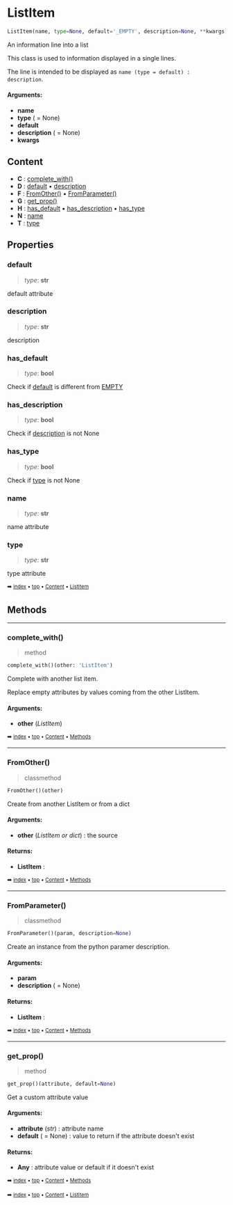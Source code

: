 # ListItem

``` python
ListItem(name, type=None, default='_EMPTY', description=None, **kwargs)
```

An information line into a list

This class is used to information displayed in a single lines.

The line is intended to be displayed as `name (type = default) : description`.

#### Arguments:
- **name**
- **type** ( = None)
- **default**
- **description** ( = None)
- **kwargs**

## Content

- **C** : [complete_with()](pydoc-listitem.md#complete_with())
- **D** : [default](pydoc-listitem.md#default) :black_small_square: [description](pydoc-listitem.md#description)
- **F** : [FromOther()](pydoc-listitem.md#fromother()) :black_small_square: [FromParameter()](pydoc-listitem.md#fromparameter())
- **G** : [get_prop()](pydoc-listitem.md#get_prop())
- **H** : [has_default](pydoc-listitem.md#has_default) :black_small_square: [has_description](pydoc-listitem.md#has_description) :black_small_square: [has_type](pydoc-listitem.md#has_type)
- **N** : [name](pydoc-listitem.md#name)
- **T** : [type](pydoc-listitem.md#type)

## Properties



### default

> _type_: **str**
>

default attribute

### description

> _type_: **str**
>

description

### has_default

> _type_: **bool**
>

Check if [default](pydoc-listitem.md#default) is different from [EMPTY](pydoc---pydoc.md#empty)

### has_description

> _type_: **bool**
>

Check if [description](pydoc-listitem.md#description) is not None

### has_type

> _type_: **bool**
>

Check if [type](pydoc-listitem.md#type) is not None

### name

> _type_: **str**
>

name attribute

### type

> _type_: **str**
>

type attribute

<sub>:arrow_right: [index](index.md) :black_small_square: [top](#listitem) :black_small_square: [Content](#content) :black_small_square: [ListItem](pydoc-listitem.md)</sub>

## Methods



----------
### complete_with()

> method

``` python
complete_with()(other: 'ListItem')
```

Complete with another list item.

Replace empty attributes by values coming from the other ListItem.

#### Arguments:
- **other** (_ListItem_)

<sub>:arrow_right: [index](index.md) :black_small_square: [top](#listitem) :black_small_square: [Content](#content) :black_small_square: [Methods](pydoc-listitem.md#methods)</sub>

----------
### FromOther()

> classmethod

``` python
FromOther()(other)
```

Create from another ListItem or from a dict

#### Arguments:
- **other** (_ListItem or dict_) : the source



#### Returns:
- **ListItem** :

<sub>:arrow_right: [index](index.md) :black_small_square: [top](#listitem) :black_small_square: [Content](#content) :black_small_square: [Methods](pydoc-listitem.md#methods)</sub>

----------
### FromParameter()

> classmethod

``` python
FromParameter()(param, description=None)
```

Create an instance from the python paramer description.

#### Arguments:
- **param**
- **description** ( = None)



#### Returns:
- **ListItem** :

<sub>:arrow_right: [index](index.md) :black_small_square: [top](#listitem) :black_small_square: [Content](#content) :black_small_square: [Methods](pydoc-listitem.md#methods)</sub>

----------
### get_prop()

> method

``` python
get_prop()(attribute, default=None)
```

Get a custom attribute value

#### Arguments:
- **attribute** (_str_) : attribute name
- **default** ( = None) : value to return if the attribute doesn't exist



#### Returns:
- **Any** : attribute value or default if it doesn't exist

<sub>:arrow_right: [index](index.md) :black_small_square: [top](#listitem) :black_small_square: [Content](#content) :black_small_square: [Methods](pydoc-listitem.md#methods)</sub>

<sub>:arrow_right: [index](index.md) :black_small_square: [top](#listitem) :black_small_square: [Content](#content) :black_small_square: [ListItem](pydoc-listitem.md)</sub>